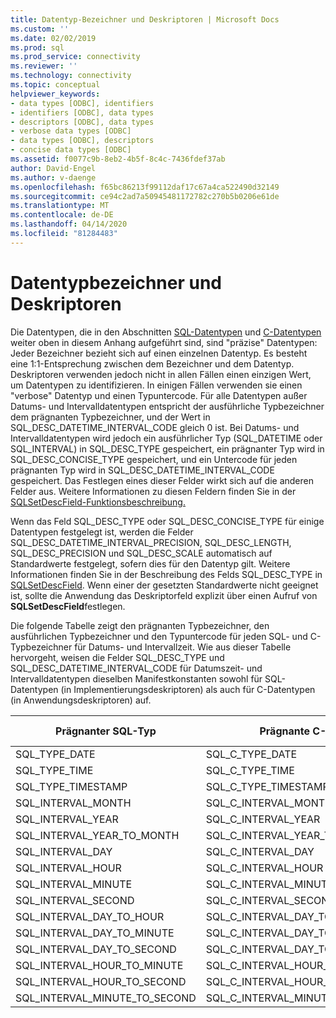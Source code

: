 ```yaml
---
title: Datentyp-Bezeichner und Deskriptoren | Microsoft Docs
ms.custom: ''
ms.date: 02/02/2019
ms.prod: sql
ms.prod_service: connectivity
ms.reviewer: ''
ms.technology: connectivity
ms.topic: conceptual
helpviewer_keywords:
- data types [ODBC], identifiers
- identifiers [ODBC], data types
- descriptors [ODBC], data types
- verbose data types [ODBC]
- data types [ODBC], descriptors
- concise data types [ODBC]
ms.assetid: f0077c9b-8eb2-4b5f-8c4c-7436fdef37ab
author: David-Engel
ms.author: v-daenge
ms.openlocfilehash: f65bc86213f99112daf17c67a4ca522490d32149
ms.sourcegitcommit: ce94c2ad7a50945481172782c270b5b0206e61de
ms.translationtype: MT
ms.contentlocale: de-DE
ms.lasthandoff: 04/14/2020
ms.locfileid: "81284483"
---
```

# <a name="data-type-identifiers-and-descriptors"></a>Datentypbezeichner und Deskriptoren
Die Datentypen, die in den Abschnitten [SQL-Datentypen](../../../odbc/reference/appendixes/sql-data-types.md) und [C-Datentypen](../../../odbc/reference/appendixes/c-data-types.md) weiter oben in diesem Anhang aufgeführt sind, sind "präzise" Datentypen: Jeder Bezeichner bezieht sich auf einen einzelnen Datentyp. Es besteht eine 1:1-Entsprechung zwischen dem Bezeichner und dem Datentyp. Deskriptoren verwenden jedoch nicht in allen Fällen einen einzigen Wert, um Datentypen zu identifizieren. In einigen Fällen verwenden sie einen "verbose" Datentyp und einen Typuntercode. Für alle Datentypen außer Datums- und Intervalldatentypen entspricht der ausführliche Typbezeichner dem prägnanten Typbezeichner, und der Wert in SQL_DESC_DATETIME_INTERVAL_CODE gleich 0 ist. Bei Datums- und Intervalldatentypen wird jedoch ein ausführlicher Typ (SQL_DATETIME oder SQL_INTERVAL) in SQL_DESC_TYPE gespeichert, ein prägnanter Typ wird in SQL_DESC_CONCISE_TYPE gespeichert, und ein Untercode für jeden prägnanten Typ wird in SQL_DESC_DATETIME_INTERVAL_CODE gespeichert. Das Festlegen eines dieser Felder wirkt sich auf die anderen Felder aus. Weitere Informationen zu diesen Feldern finden Sie in der [SQLSetDescField-Funktionsbeschreibung.](../../../odbc/reference/syntax/sqlsetdescfield-function.md)  
  
 Wenn das Feld SQL_DESC_TYPE oder SQL_DESC_CONCISE_TYPE für einige Datentypen festgelegt ist, werden die Felder SQL_DESC_DATETIME_INTERVAL_PRECISION, SQL_DESC_LENGTH, SQL_DESC_PRECISION und SQL_DESC_SCALE automatisch auf Standardwerte festgelegt, sofern dies für den Datentyp gilt. Weitere Informationen finden Sie in der Beschreibung des Felds SQL_DESC_TYPE in [SQLSetDescField](../../../odbc/reference/syntax/sqlsetdescfield-function.md). Wenn einer der gesetzten Standardwerte nicht geeignet ist, sollte die Anwendung das Deskriptorfeld explizit über einen Aufruf von **SQLSetDescField**festlegen.  
  
 Die folgende Tabelle zeigt den prägnanten Typbezeichner, den ausführlichen Typbezeichner und den Typuntercode für jeden SQL- und C-Typbezeichner für Datums- und Intervallzeit. Wie aus dieser Tabelle hervorgeht, weisen die Felder SQL_DESC_TYPE und SQL_DESC_DATETIME_INTERVAL_CODE für Datumszeit- und Intervalldatentypen dieselben Manifestkonstanten sowohl für SQL-Datentypen (in Implementierungsdeskriptoren) als auch für C-Datentypen (in Anwendungsdeskriptoren) auf.  
  
|Prägnanter SQL-Typ|Prägnante C-Typ|Ausführlicher Typ|DATETIME_INTERVAL_CODE|  
|----------------------|--------------------|------------------|------------------------------|  
|SQL_TYPE_DATE|SQL_C_TYPE_DATE|SQL_DATETIME|SQL_CODE_DATE|  
|SQL_TYPE_TIME|SQL_C_TYPE_TIME|SQL_DATETIME|SQL_CODE_TIME|  
|SQL_TYPE_TIMESTAMP|SQL_C_TYPE_TIMESTAMP|SQL_DATETIME|SQL_CODE_TIMESTAMP|  
|SQL_INTERVAL_MONTH|SQL_C_INTERVAL_MONTH|SQL_INTERVAL|SQL_CODE_MONTH|  
|SQL_INTERVAL_YEAR|SQL_C_INTERVAL_YEAR|SQL_INTERVAL|SQL_CODE_YEAR|  
|SQL_INTERVAL_YEAR_TO_MONTH|SQL_C_INTERVAL_YEAR_TO_MONTH|SQL_INTERVAL|SQL_CODE_YEAR_TO_MONTH|  
|SQL_INTERVAL_DAY|SQL_C_INTERVAL_DAY|SQL_INTERVAL|SQL_CODE_DAY|  
|SQL_INTERVAL_HOUR|SQL_C_INTERVAL_HOUR|SQL_INTERVAL|SQL_CODE_HOUR|  
|SQL_INTERVAL_MINUTE|SQL_C_INTERVAL_MINUTE|SQL_INTERVAL|SQL_CODE_MINUTE|  
|SQL_INTERVAL_SECOND|SQL_C_INTERVAL_SECOND|SQL_INTERVAL|SQL_CODE_SECOND|  
|SQL_INTERVAL_DAY_TO_HOUR|SQL_C_INTERVAL_DAY_TO_HOUR|SQL_INTERVAL|SQL_CODE_DAY_TO_HOUR|  
|SQL_INTERVAL_DAY_TO_MINUTE|SQL_C_INTERVAL_DAY_TO_MINUTE|SQL_INTERVAL|SQL_CODE_DAY_TO_MINUTE|  
|SQL_INTERVAL_DAY_TO_SECOND|SQL_C_INTERVAL_DAY_TO_SECOND|SQL_INTERVAL|SQL_CODE_DAY_TO_SECOND|  
|SQL_INTERVAL_HOUR_TO_MINUTE|SQL_C_INTERVAL_HOUR_TO_MINUTE|SQL_INTERVAL|SQL_CODE_HOUR_TO_MINUTE|  
|SQL_INTERVAL_HOUR_TO_SECOND|SQL_C_INTERVAL_HOUR_TO_SECOND|SQL_INTERVAL|SQL_CODE_HOUR_TO_SECOND|  
|SQL_INTERVAL_MINUTE_TO_SECOND|SQL_C_INTERVAL_MINUTE_TO_SECOND|SQL_INTERVAL|SQL_CODE_MINUTE_TO_SECOND|
